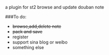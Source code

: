 a plugin for st2
browse and update douban note

###To do:

- ~~browse,add,delete note~~
- ~~pack and save~~
- register
- support sina blog or weibo
- something else 